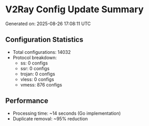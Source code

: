 # V2Ray Config Update Summary
Generated on: 2025-08-26 17:08:11 UTC

## Configuration Statistics
- Total configurations: 14032
- Protocol breakdown:
  - ss: 0 configs
  - ssr: 0 configs
  - trojan: 0 configs
  - vless: 0 configs
  - vmess: 876 configs

## Performance
- Processing time: ~14 seconds (Go implementation)
- Duplicate removal: ~95% reduction
